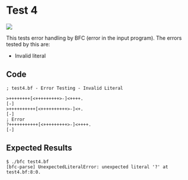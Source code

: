 # Test 4

<img src="https://bfc-test.https12345678.repl.co/badge.php?test=4">

This tests error handling by BFC (error in the input program). The errors tested by this are:

- Invalid literal

## Code

```brainfuck
; test4.bf - Error Testing - Invalid Literal

>++++++++[<+++++++++>-]<++++.
[-]
>++++++++++[<++++++++++>-]<+.
[-]
; Error
?+++++++++++[<+++++++++>-]<++++.
[-]
```

## Expected Results

```
$ ./bfc test4.bf
[bfc-parse] UnexpectedLiteralError: unexpected literal '?' at test4.bf:8:0.
```